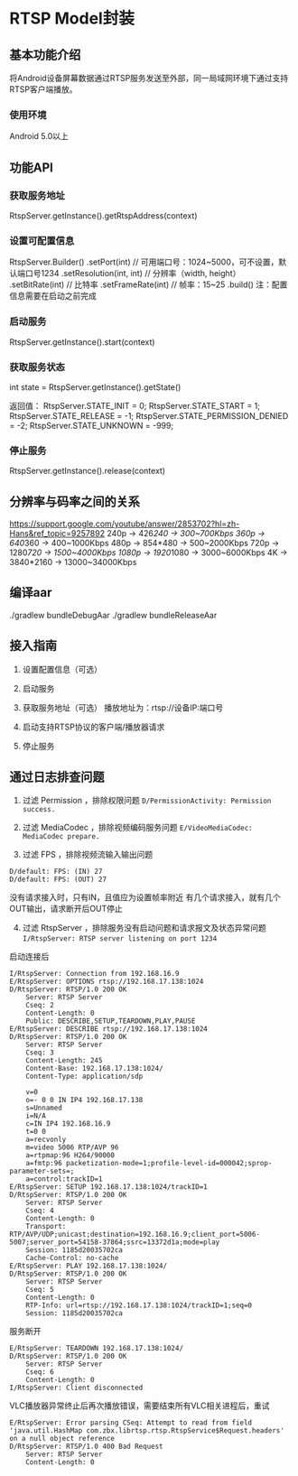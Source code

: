 # RTSP Model封装

## 基本功能介绍
将Android设备屏幕数据通过RTSP服务发送至外部，同一局域网环境下通过支持RTSP客户端播放。

### 使用环境
Android 5.0以上

## 功能API
### 获取服务地址
RtspServer.getInstance().getRtspAddress(context)

### 设置可配置信息
RtspServer.Builder()
.setPort(int) // 可用端口号：1024~5000，可不设置，默认端口号1234
.setResolution(int, int) // 分辨率（width, height）
.setBitRate(int) // 比特率
.setFrameRate(int) // 帧率：15~25
.build()
注：配置信息需要在启动之前完成

### 启动服务
RtspServer.getInstance().start(context)

### 获取服务状态
int state = RtspServer.getInstance().getState()

返回值：
RtspServer.STATE_INIT = 0;
RtspServer.STATE_START = 1;
RtspServer.STATE_RELEASE = -1;
RtspServer.STATE_PERMISSION_DENIED = -2;
RtspServer.STATE_UNKNOWN = -999;

### 停止服务
RtspServer.getInstance().release(context)

## 分辨率与码率之间的关系
https://support.google.com/youtube/answer/2853702?hl=zh-Hans&ref_topic=9257892
240p -> 426*240 -> 300~700Kbps
360p -> 640*360 -> 400~1000Kbps
480p -> 854*480 -> 500~2000Kbps
720p -> 1280*720 -> 1500~4000Kbps
1080p -> 1920*1080 -> 3000~6000Kbps
4K -> 3840*2160 -> 13000~34000Kbps

## 编译aar
./gradlew bundleDebugAar
./gradlew bundleReleaseAar

## 接入指南
1. 设置配置信息（可选）

2. 启动服务

3. 获取服务地址（可选）
播放地址为：rtsp://设备IP:端口号

4. 启动支持RTSP协议的客户端/播放器请求

5. 停止服务

## 通过日志排查问题
1. 过滤 Permission ，排除权限问题
`D/PermissionActivity: Permission success.`

2. 过滤 MediaCodec ，排除视频编码服务问题
`E/VideoMediaCodec: MediaCodec prepare.`

3. 过滤 FPS ，排除视频流输入输出问题
```
D/default: FPS: (IN) 27
D/default: FPS: (OUT) 27
```
没有请求接入时，只有IN，且值应为设置帧率附近
有几个请求接入，就有几个OUT输出，请求断开后OUT停止

4. 过滤 RtspServer ，排除服务没有启动问题和请求报文及状态异常问题
`I/RtspServer: RTSP server listening on port 1234`

启动连接后
```
I/RtspServer: Connection from 192.168.16.9
E/RtspServer: OPTIONS rtsp://192.168.17.138:1024
D/RtspServer: RTSP/1.0 200 OK
    Server: RTSP Server
    Cseq: 2
    Content-Length: 0
    Public: DESCRIBE,SETUP,TEARDOWN,PLAY,PAUSE
E/RtspServer: DESCRIBE rtsp://192.168.17.138:1024
D/RtspServer: RTSP/1.0 200 OK
    Server: RTSP Server
    Cseq: 3
    Content-Length: 245
    Content-Base: 192.168.17.138:1024/
    Content-Type: application/sdp

    v=0
    o=- 0 0 IN IP4 192.168.17.138
    s=Unnamed
    i=N/A
    c=IN IP4 192.168.16.9
    t=0 0
    a=recvonly
    m=video 5006 RTP/AVP 96
    a=rtpmap:96 H264/90000
    a=fmtp:96 packetization-mode=1;profile-level-id=000042;sprop-parameter-sets=;
    a=control:trackID=1
E/RtspServer: SETUP 192.168.17.138:1024/trackID=1
D/RtspServer: RTSP/1.0 200 OK
    Server: RTSP Server
    Cseq: 4
    Content-Length: 0
    Transport: RTP/AVP/UDP;unicast;destination=192.168.16.9;client_port=5006-5007;server_port=54158-37864;ssrc=13372d1a;mode=play
    Session: 1185d20035702ca
    Cache-Control: no-cache
E/RtspServer: PLAY 192.168.17.138:1024/
D/RtspServer: RTSP/1.0 200 OK
    Server: RTSP Server
    Cseq: 5
    Content-Length: 0
    RTP-Info: url=rtsp://192.168.17.138:1024/trackID=1;seq=0
    Session: 1185d20035702ca
```
服务断开
```
E/RtspServer: TEARDOWN 192.168.17.138:1024/
D/RtspServer: RTSP/1.0 200 OK
    Server: RTSP Server
    Cseq: 6
    Content-Length: 0
I/RtspServer: Client disconnected
```

VLC播放器异常终止后再次播放错误，需要结束所有VLC相关进程后，重试
```
E/RtspServer: Error parsing CSeq: Attempt to read from field 'java.util.HashMap com.zbx.librtsp.rtsp.RtspService$Request.headers' on a null object reference
D/RtspServer: RTSP/1.0 400 Bad Request
    Server: RTSP Server
    Content-Length: 0
```
